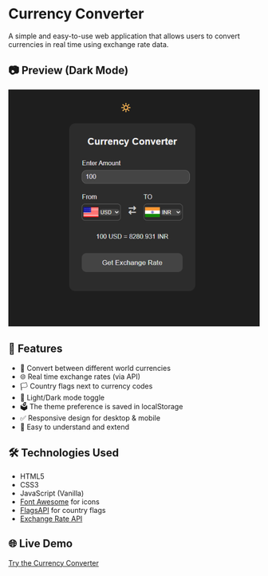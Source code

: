 # Currency Converter
A simple and easy-to-use web application that allows users to convert currencies in real time using exchange rate data.

## 📷 Preview (Dark Mode)
![Dark Mode Screenshot](Screenshot.png)

## 🚀 Features

- 🔁 Convert between different world currencies
- 🌐 Real time exchange rates (via API)
- 🏳 Country flags next to currency codes
- 🌙 Light/Dark mode toggle
- 🗳️ The theme preference is saved in localStorage
- ✅ Responsive design for desktop & mobile
- 🧠 Easy to understand and extend

## 🛠️ Technologies Used

- HTML5
- CSS3
- JavaScript (Vanilla)
- [Font Awesome](https://fontawesome.com/) for icons
- [FlagsAPI](https://flagsapi.com/) for country flags
- [Exchange Rate API](https://2024-03-06.currency-api.pages.dev/v1/currencies)


## 🌐 Live Demo
[Try the Currency Converter](https://tannuu29.github.io/currency-converter/)
